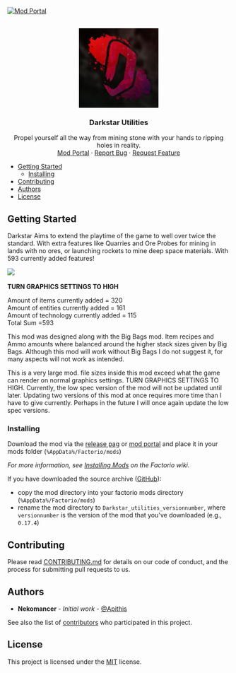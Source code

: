 [![Mod Portal][shild-i-download]][mod-portal]

<br />
<div align="center">
  <a href="https://github.com/Apithis/Darkstar-Utilities/">
    <img align="center" src="https://github.com/Apithis/Darkstar-Utilities/blob/master/thumbnail.png" alt="Logo" width="180" height="180">
  </a>

  <h3 align="center">Darkstar Utilities</h3>

  <p align="center">
    Propel yourself all the way from mining stone with your hands to ripping holes in reality.
    <br />
    <a href="https://mods.factorio.com/mod/Darkstar_utilities">Mod Portal</a>
    ·
    <a href="https://github.com/Apithis/Darkstar-Utilities/issues/new">Report Bug</a>
    ·
    <a href="https://github.com/Apithis/Darkstar-Utilities/issues/new">Request Feature</a>
  </p>
</div>

- [Getting Started](#getting-started)
  * [Installing](#installing)
- [Contributing](#contributing)
- [Authors](#authors)
- [License](#license)

## Getting Started

Darkstar Aims to extend the playtime of the game to well over twice the standard. With extra features like Quarries and Ore Probes for mining in lands with no ores, or launching rockets to mine deep space materials. With 593 currently added features!

![][image]

**TURN GRAPHICS SETTINGS TO HIGH**

Amount of items currently added = 320</br>
Amount of entities currently added = 161</br>
Amount of technology currently added = 115</br>
Total Sum =593

This mod was designed along with the Big Bags mod. Item recipes and Ammo amounts where balanced around the higher stack sizes given by Big Bags. Although this mod will work without Big Bags I do not suggest it, for many aspects will not work as intended.

This is a very large mod. file sizes inside this mod exceed what the game can render on normal graphics settings. TURN GRAPHICS SETTINGS TO HIGH. Currently, the low spec version of the mod will not be updated until later. Updating two versions of this mod at once requires more time than I have to give currently. Perhaps in the future I will once again update the low spec versions.

### Installing

Download the mod via the [release pag](https://github.com/Apithis/Darkstar-Utilities/releases) or [mod portal][mod-portal] and place it in your mods folder (`%AppData%/Factorio/mods`)

_For more information, see [Installing Mods][Installing-Mods] on the Factorio wiki._

If you have downloaded the source archive ([GitHub][github]):

- copy the mod directory into your factorio mods directory (`%AppData%/Factorio/mods`)
- rename the mod directory to `Darkstar_utilities_versionnumber`, where `versionnumber` is the version of the mod that you've downloaded (e.g., `0.17.4`)

## Contributing

Please read [CONTRIBUTING.md](CONTRIBUTING.md) for details on our code of conduct, and the process for submitting pull requests to us.

## Authors

* **Nekomancer** - *Initial work* - [@Apithis](https://GitHub.com/Apithis)

See also the list of [contributors](CONTRIBUTORS.md) who participated in this project.

## License

This project is licensed under the [MIT](https://opensource.org/licenses/MIT) license.

[shild-i-download]: https://img.shields.io/badge/Visit-Mod%20Portal-orange?style=flat-square
[shild-i-gitlab]: https://img.shields.io/badge/Visit-GitLab-orange?style=flat-square
[mod-portal]: https://mods.factorio.com/mod/Darkstar_utilities
[github]: https://github.com/Apithis/Darkstar-Utilities
[image]: https://mods-data.factorio.com/assets/9121a77c12bd087e70ebe0bb8b25a317472dfc4f.png
[Installing-Mods]: https://wiki.factorio.com/index.php?title=Installing_Mods
